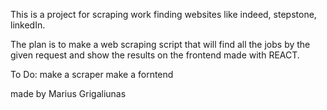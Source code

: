 This is a project for scraping work finding websites like indeed, stepstone, linkedIn.

The plan is to make a web scraping script that will find all the jobs by the given request and show the results on the frontend made with REACT.

To Do:
    make a scraper
    make a forntend


made by Marius Grigaliunas
